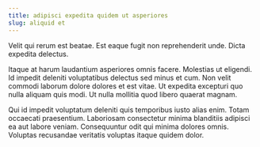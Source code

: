 ```yaml
---
title: adipisci expedita quidem ut asperiores
slug: aliquid et
---
```


Velit qui rerum est beatae. Est eaque fugit non reprehenderit unde. Dicta expedita delectus.

Itaque at harum laudantium asperiores omnis facere. Molestias ut eligendi. Id impedit deleniti voluptatibus delectus sed minus et cum. Non velit commodi laborum dolore dolores et est vitae. Ut expedita excepturi quo nulla aliquam quis modi. Ut nulla mollitia quod libero quaerat magnam.

Qui id impedit voluptatum deleniti quis temporibus iusto alias enim. Totam occaecati praesentium. Laboriosam consectetur minima blanditiis adipisci ea aut labore veniam. Consequuntur odit qui minima dolores omnis. Voluptas recusandae veritatis voluptas itaque quidem dolor.
